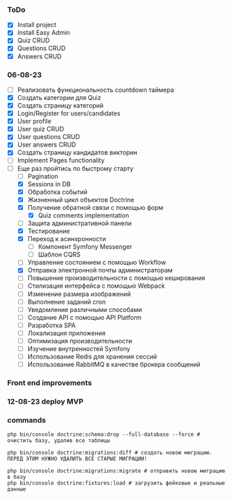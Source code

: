 ### ToDo

- [x] Install project
- [x] Install Easy Admin
- [x] Quiz CRUD
- [x] Questions CRUD
- [x] Answers CRUD

### 06-08-23

- [ ] Реализовать функциональность countdown таймера
- [x] Создать категории для Quiz
- [x] Создать страницу категорий
- [x] Login/Register for users/candidates
- [x] User profile
- [x] User quiz CRUD
- [x] User questions CRUD
- [x] User answers CRUD
- [x] Создать страницу кандидатов викторин
- [ ] Implement Pages  functionality
- [ ] Еще раз пройтись по быстрому старту
  - [ ] Pagination
  - [x] Sessions in DB
  - [x] Обработка событий
  - [x] Жизненный цикл объектов Doctrine
  - [x] Получение обратной связи с помощью форм
    - [x] Quiz comments implementation
  - [ ] Защита административной панели
  - [x] Тестирование
  - [x] Переход к асинхронности
    - [ ] Компонент Symfony Messenger
    - [ ] Шаблон CQRS
  - [ ] Управление состоянием с помощью Workflow
  - [x] Отправка электронной почты администраторам
  - [ ] Повышение производительности с помощью кеширования
  - [ ] Стилизация интерфейса с помощью Webpack
  - [ ] Изменение размера изображений
  - [ ] Выполнение заданий cron
  - [ ] Уведомление различными способами
  - [ ] Создание API с помощью API Platform
  - [ ] Разработка SPA
  - [ ] Локализация приложения
  - [ ] Оптимизация производительности
  - [ ] Изучение внутренностей Symfony
  - [ ] Использование Redis для хранения сессий
  - [ ] Использование RabbitMQ в качестве брокера сообщений
    
### Front end improvements


### 12-08-23 deploy MVP



### commands
```
php bin/console doctrine:schema:drop --full-database --force # очистить базу, удалив все таблицы

php bin/console doctrine:migrations:diff # создать новою миграцию. ПЕРЕД ЭТИМ НУЖНО УДАЛИТЬ ВСЕ СТАРЫЕ МИГРАЦИИ!

php bin/console doctrine:migrations:migrate # отправить новою миграцию в базу
php bin/console doctrine:fixtures:load # загрузить фейковые и реальные данные
```
